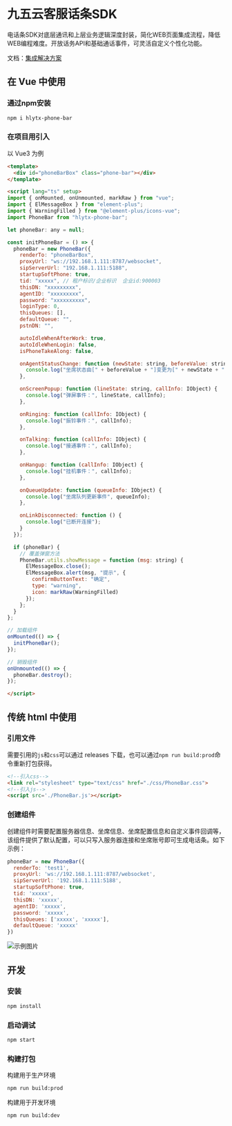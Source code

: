 # 九五云客服话条SDK

电话条SDK对底层通讯和上层业务逻辑深度封装，简化WEB页面集成流程，降低WEB编程难度。开放话务API和基础通话事件，可灵活自定义个性化功能。

文档：[集成解决方案](https://github.com/95ykf/PhoneBar/blob/master/doc/%E9%B8%BF%E8%81%94%E4%B9%9D%E4%BA%94%E4%BA%91%E5%AE%A2%E6%9C%8D-%E7%94%B5%E8%AF%9D%E6%9D%A1%E9%9B%86%E6%88%90%E8%A7%A3%E5%86%B3%E6%96%B9%E6%A1%88.docx)

## 在 Vue 中使用

### 通过npm安装

```sh
npm i hlytx-phone-bar
```

### 在项目用引入

以 Vue3 为例

```html
<template>
  <div id="phoneBarBox" class="phone-bar"></div>
</template>

<script lang="ts" setup>
import { onMounted, onUnmounted, markRaw } from "vue";
import { ElMessageBox } from "element-plus";
import { WarningFilled } from "@element-plus/icons-vue";
import PhoneBar from "hlytx-phone-bar";

let phoneBar: any = null;

const initPhoneBar = () => {
  phoneBar = new PhoneBar({
    renderTo: "phoneBarBox",
    proxyUrl: "ws://192.168.1.111:8787/websocket",
    sipServerUrl: "192.168.1.111:5188",
    startupSoftPhone: true,
    tid: "xxxxx", // 租户标识/企业标识  企业id:900003
    thisDN: "xxxxxxxxx",
    agentID: "xxxxxxxxx",
    password: "xxxxxxxxxx",
    loginType: 0,
    thisQueues: [],
    defaultQueue: "",
    pstnDN: "",

    autoIdleWhenAfterWork: true,
    autoIdleWhenLogin: false,
    isPhoneTakeAlong: false,

    onAgentStatusChange: function (newState: string, beforeValue: string) {
      console.log("坐席状态由[" + beforeValue + "]变更为[" + newState + "]");
    },

    onScreenPopup: function (lineState: string, callInfo: IObject) {
      console.log("弹屏事件：", lineState, callInfo);
    },

    onRinging: function (callInfo: IObject) {
      console.log("振铃事件：", callInfo);
    },

    onTalking: function (callInfo: IObject) {
      console.log("接通事件：", callInfo);
    },

    onHangup: function (callInfo: IObject) {
      console.log("挂机事件：", callInfo);
    },

    onQueueUpdate: function (queueInfo: IObject) {
      console.log("坐席队列更新事件", queueInfo);
    },

    onLinkDisconnected: function () {
      console.log("已断开连接");
    }
  });

  if (phoneBar) {
    // 覆盖弹窗方法
    PhoneBar.utils.showMessage = function (msg: string) {
      ElMessageBox.close();
      ElMessageBox.alert(msg, "提示", {
        confirmButtonText: "确定",
        type: "warning",
        icon: markRaw(WarningFilled)
      });
    };
  }
};

// 加载组件
onMounted(() => {
  initPhoneBar();
});

// 销毁组件
onUnmounted(() => {
  phoneBar.destroy();
});

</script>
```

## 传统 html 中使用

### 引用文件

需要引用的`js`和`css`可以通过 releases 下载，也可以通过`npm run build:prod`命令重新打包获得。

```html
<!--引入css-->
<link rel="stylesheet" type="text/css" href="./css/PhoneBar.css">
<!--引入js-->
<script src='./PhoneBar.js'></script>
```

### 创建组件

创建组件时需要配置服务器信息、坐席信息、坐席配置信息和自定义事件回调等，该组件提供了默认配置，可以只写入服务器连接和坐席账号即可生成电话条。如下示例：

```javascript
phoneBar = new PhoneBar({
  renderTo: 'test1',
  proxyUrl: 'ws://192.168.1.111:8787/websocket',
  sipServerUrl: '192.168.1.111:5188',
  startupSoftPhone: true,
  tid: 'xxxxx',
  thisDN: 'xxxxx',
  agentID: 'xxxxx',
  password: 'xxxxx',
  thisQueues: ['xxxxx', 'xxxxx'],
  defaultQueue: 'xxxxx'
})
```

![示例图片](https://github.com/95ykf/PhoneBar/blob/master/doc/phonebar.png)

## 开发

### 安装

```sh
npm install
```

### 启动调试

```sh
npm start
```

### 构建打包

构建用于生产环境

```sh
npm run build:prod
```

构建用于开发环境

```sh
npm run build:dev
```
